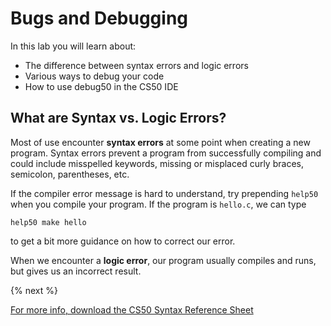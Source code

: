 # Bugs and Debugging

In this lab you will learn about:

- The difference between syntax errors and logic errors
- Various ways to debug your code 
- How to use debug50 in the CS50 IDE

## What are Syntax vs. Logic Errors?

Most of use encounter **syntax errors** at some point when creating a new program. Syntax errors prevent a program from successfully compiling and could include misspelled keywords, missing or misplaced curly braces, semicolon, parentheses, etc. 

If the compiler error message is hard to understand, try prepending `help50` when you compile your program. If the program is `hello.c`, we can type

```
help50 make hello
```

to get a bit more guidance on how to correct our error.

When we encounter a **logic error**, our program usually compiles and runs, but gives us an incorrect result. 



{% next %}



[For more info, download the CS50 Syntax Reference Sheet](https://ap.cs50.school/assets/pdfs/unit2/bugs_and_debugging.pdf)

